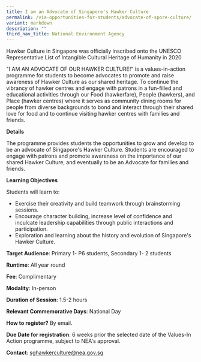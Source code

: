 ```yaml
---
title: I am an Advocate of Singapore's Hawker Culture
permalink: /via-opportunities-for-students/advocate-of-spore-culture/
variant: markdown
description: ""
third_nav_title: National Environment Agency
---
```

Hawker Culture in Singapore was officially inscribed onto the UNESCO Representative List of Intangible Cultural Heritage of Humanity in 2020

"I AM AN ADVOCATE OF OUR HAWKER CULTURE!" is a values-in-action programme for students to become advocates to promote and raise awareness of Hawker Culture as our shared heritage. To continue the vibrancy of hawker centres and engage with patrons in a fun-filled and educational activities through our Food (hawkerfare), People (hawkers), and Place (hawker centres) where it serves as community dining rooms for people from diverse backgrounds to bond and interact through their shared love for food and to continue visiting hawker centres with families and friends.

**Details**		
	
The programme provides students the opportunities to grow and develop to be an advocate of Singapore's Hawker Culture. Students are encouraged to engage with patrons and promote awareness on the importance of our shared Hawker Culture, and eventually to be an Advocate for families and friends.

**Learning Objectives**		
		
Students will learn to: 
* Exercise their creativity and build teamwork through brainstorming sessions. 
* Encourage character building, increase level of confidence and inculcate leadership capabilities through public interactions and participation. 
* Exploration and learning about the history and evolution of Singapore's Hawker Culture.

**Target Audience**: Primary 1- P6 students, Secondary 1- 2 students
		
**Runtime**: All year round		
		
**Fee**: Complimentary		
		
**Modality**: In-person		
		
**Duration of Session**: 1.5-2 hours		

**Relevant Commemorative Days**: National Day		
		
**How to register?** By email.		
		
**Due Date for registration**: 6 weeks prior the selected date of the Values-In Action programme, subject to NEA's approval.		
		
**Contact**: sghawkerculture@nea.gov.sg